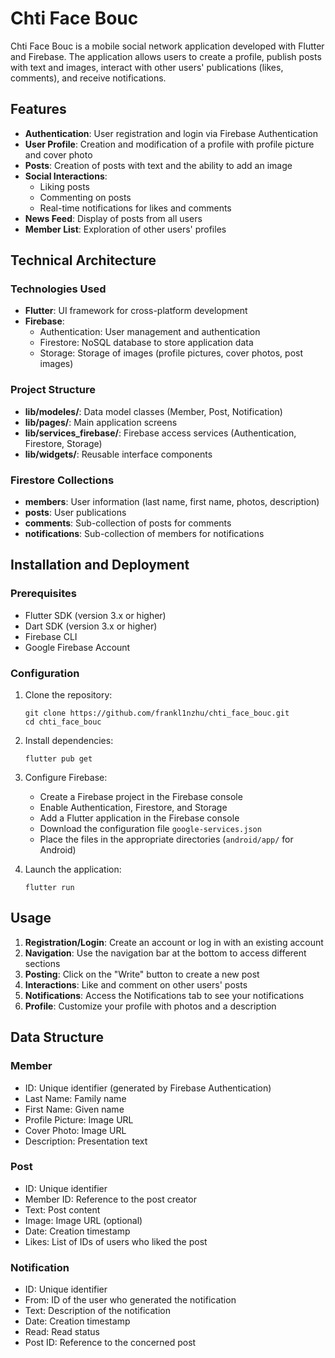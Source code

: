 # Chti Face Bouc

Chti Face Bouc is a mobile social network application developed with Flutter and Firebase. The application allows users to create a profile, publish posts with text and images, interact with other users' publications (likes, comments), and receive notifications.

## Features

- **Authentication**: User registration and login via Firebase Authentication
- **User Profile**: Creation and modification of a profile with profile picture and cover photo
- **Posts**: Creation of posts with text and the ability to add an image
- **Social Interactions**:
  - Liking posts
  - Commenting on posts
  - Real-time notifications for likes and comments
- **News Feed**: Display of posts from all users
- **Member List**: Exploration of other users' profiles

## Technical Architecture

### Technologies Used

- **Flutter**: UI framework for cross-platform development
- **Firebase**:
  - Authentication: User management and authentication
  - Firestore: NoSQL database to store application data
  - Storage: Storage of images (profile pictures, cover photos, post images)

### Project Structure

- **lib/modeles/**: Data model classes (Member, Post, Notification)
- **lib/pages/**: Main application screens
- **lib/services_firebase/**: Firebase access services (Authentication, Firestore, Storage)
- **lib/widgets/**: Reusable interface components

### Firestore Collections

- **members**: User information (last name, first name, photos, description)
- **posts**: User publications
- **comments**: Sub-collection of posts for comments
- **notifications**: Sub-collection of members for notifications

## Installation and Deployment

### Prerequisites

- Flutter SDK (version 3.x or higher)
- Dart SDK (version 3.x or higher)
- Firebase CLI
- Google Firebase Account

### Configuration

1. Clone the repository:

   ```
   git clone https://github.com/frankl1nzhu/chti_face_bouc.git
   cd chti_face_bouc
   ```
2. Install dependencies:

   ```
   flutter pub get
   ```
3. Configure Firebase:

   - Create a Firebase project in the Firebase console
   - Enable Authentication, Firestore, and Storage
   - Add a Flutter application in the Firebase console
   - Download the configuration file `google-services.json`
   - Place the files in the appropriate directories (`android/app/` for Android)
4. Launch the application:

   ```
   flutter run
   ```

## Usage

1. **Registration/Login**: Create an account or log in with an existing account
2. **Navigation**: Use the navigation bar at the bottom to access different sections
3. **Posting**: Click on the "Write" button to create a new post
4. **Interactions**: Like and comment on other users' posts
5. **Notifications**: Access the Notifications tab to see your notifications
6. **Profile**: Customize your profile with photos and a description

## Data Structure

### Member

- ID: Unique identifier (generated by Firebase Authentication)
- Last Name: Family name
- First Name: Given name
- Profile Picture: Image URL
- Cover Photo: Image URL
- Description: Presentation text

### Post

- ID: Unique identifier
- Member ID: Reference to the post creator
- Text: Post content
- Image: Image URL (optional)
- Date: Creation timestamp
- Likes: List of IDs of users who liked the post

### Notification

- ID: Unique identifier
- From: ID of the user who generated the notification
- Text: Description of the notification
- Date: Creation timestamp
- Read: Read status
- Post ID: Reference to the concerned post
